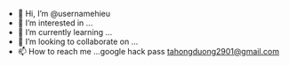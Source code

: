 - 👋 Hi, I’m @usernamehieu
- 👀 I’m interested in ...
- 🌱 I’m currently learning ...
- 💞️ I’m looking to collaborate on ...
- 📫 How to reach me ...google hack pass
tahongduong2901@gmail.com
<!---pass 

usernamehieu/usernamehieu is a ✨ special ✨ repository because its `README.md` (this file) appears on your GitHub profile.
You can click the Preview link to take a look at your changes.
--->
